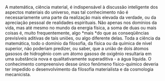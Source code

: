 ﻿A matemática, ciência material, é indispensável à discussão inteligente dos aspectos materiais do universo, mas tal conhecimento não é necessariamente uma parte da realização mais elevada da verdade, ou da apreciação pessoal de realidades espirituais. Não apenas nos domínios da vida, mas até mesmo no mundo da energia física, a soma de duas ou mais coisas é, muito frequentemente, algo *mais *do que as conseqüências previsíveis aditivas de tais uniões, ou algo diferente delas. Toda a ciência da matemática, todo o domínio da filosofia, da física ou da química de nível superior, não poderiam predizer, ou saber, que a união de dois átomos gasosos de hidrogênio com um átomo gasoso de oxigênio resultaria em uma substância nova e qualitativamente superaditiva - a água líquida. O conhecimento compreensivo desse único fenômeno físico-químico deveria ter impedido o desenvolvimento da filosofia materialista e da cosmologia mecanicista.